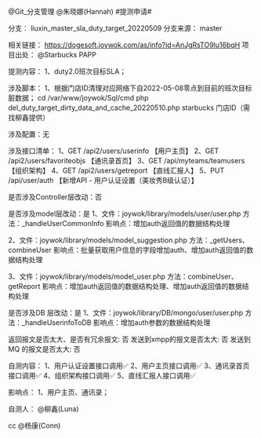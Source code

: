 @Git_分支管理  @朱晓娜(Hannah)  #提测申请# 

分支： liuxin_master_sla_duty_target_20220509
分支来源： master

相关链接：
https://dogesoft.joywok.com/as/info?id=AnJgRsTO9lu16bqH
项目出处： @Starbucks PAPP  

提测内容：
1、duty2.0班次目标SLA；

涉及脚本：
1、根据门店ID清理对应网络下自2022-05-08零点到目前的班次目标脏数据；
cd /var/www/joywok/Sql/cmd
php del_duty_target_dirty_data_and_cache_20220510.php starbucks 门店ID（需找柳鑫提供）

涉及配置：无

涉及接口清单：
1、GET /api2/users/userinfo	【用户主页】
2、GET /api2/users/favoriteobjs	【通讯录首页】
3、GET /api/myteams/teamusers	【组织架构】
4、GET /api2/users/getreport	【直线汇报人】
5、PUT /api/user/auth		【新增API - 用户认证设置（美妆秀B级认证）】

是否涉及Controller层改动：否

是否涉及model层改动：是
1、文件：joywok/library/models/user/user.php
方法：_handleUserCommonInfo
影响点：增加auth返回值的数据结构处理

2、文件：joywok/library/models/model_suggestion.php
方法：_getUsers、combineUser
影响点：批量获取用户信息的字段增加auth、增加auth返回值的数据结构处理

3、文件：joywok/library/models/model_user.php
方法：combineUser、getReport
影响点：增加auth返回值的数据结构处理、增加auth返回值的数据结构处理

是否涉及DB 层改动：是
1、文件：joywok/library/DB/mongo/user/user.php
方法：_handleUserinfoToDB
影响点：增加auth参数的数据结构处理

返回报文是否太大、是否有冗余报文: 否
发送到xmpp的报文是否太大: 否
发送到MQ 的报文是否太大: 否

自测内容：
1、用户认证设置接口调用✅
2、用户主页接口调用✅
3、通讯录首页接口调用✅
4、组织架构接口调用✅
5、直线汇报人接口调用✅

影响点：
1、用户主页、通讯录；

自测人： @柳鑫(Luna) 

cc @杨康(Conn) 